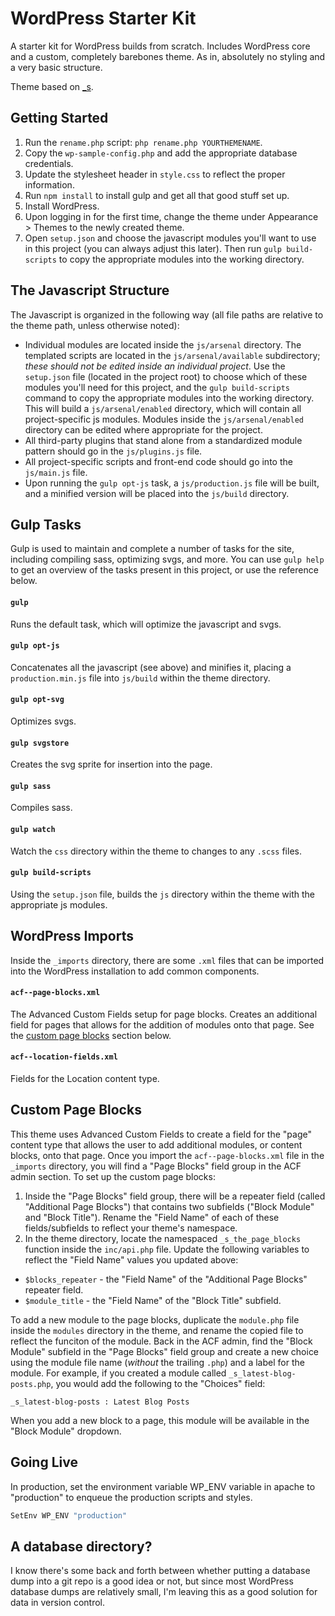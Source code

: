 WordPress Starter Kit
=====================

A starter kit for WordPress builds from scratch. Includes WordPress core and a custom, completely barebones theme. As in, absolutely no styling and a very basic structure.

Theme based on [_s](https://github.com/Automattic/_s/).

Getting Started
---------------
1. Run the `rename.php` script: `php rename.php YOURTHEMENAME`.
1. Copy the `wp-sample-config.php` and add the appropriate database credentials.
1. Update the stylesheet header in `style.css` to reflect the proper information.
1. Run `npm install` to install gulp and get all that good stuff set up.
1. Install WordPress.
1. Upon logging in for the first time, change the theme under Appearance > Themes to the newly created theme.
1. Open `setup.json` and choose the javascript modules you'll want to use in this project (you can always adjust this later). Then run `gulp build-scripts` to copy the appropriate modules into the working directory.


The Javascript Structure
------------------------

The Javascript is organized in the following way (all file paths are relative to the theme path, unless otherwise noted):

* Individual modules are located inside the `js/arsenal` directory. The templated scripts are located in the `js/arsenal/available` subdirectory; *these should not be edited inside an individual project*. Use the `setup.json` file (located in the project root) to choose which of these modules you'll need for this project, and the `gulp build-scripts` command to copy the appropriate modules into the working directory. This will build a `js/arsenal/enabled` directory, which will contain all project-specific js modules. Modules inside the `js/arsenal/enabled` directory can be edited where appropriate for the project.
* All third-party plugins that stand alone from a standardized module pattern should go in the `js/plugins.js` file.
* All project-specific scripts and front-end code should go into the `js/main.js` file.
* Upon running the `gulp opt-js` task, a `js/production.js` file will be built, and a minified version will be placed into the `js/build` directory.


Gulp Tasks
----------

Gulp is used to maintain and complete a number of tasks for the site, including compiling sass, optimizing svgs, and more. You can use `gulp help` to get an overview of the tasks present in this project, or use the reference below.

#### `gulp`
Runs the default task, which will optimize the javascript and svgs.

#### `gulp opt-js`
Concatenates all the javascript (see above) and minifies it, placing a `production.min.js` file into `js/build` within the theme directory.

#### `gulp opt-svg`
Optimizes svgs.

#### `gulp svgstore`
Creates the svg sprite for insertion into the page.

#### `gulp sass`
Compiles sass.

#### `gulp watch`
Watch the `css` directory within the theme to changes to any `.scss` files.

#### `gulp build-scripts`
Using the `setup.json` file, builds the `js` directory within the theme with the appropriate js modules.


WordPress Imports
-----------------
Inside the `_imports` directory, there are some `.xml` files that can be imported into the WordPress installation to add common components.

#### `acf--page-blocks.xml`
The Advanced Custom Fields setup for page blocks. Creates an additional field for pages that allows for the addition of modules onto that page. See the [custom page blocks](#custom-page-blocks) section below.

#### `acf--location-fields.xml`
Fields for the Location content type.


Custom Page Blocks
------------------
This theme uses Advanced Custom Fields to create a field for the "page" content type that allows the user to add additional modules, or content blocks, onto that page. Once you import the `acf--page-blocks.xml` file in the `_imports` directory, you will find a "Page Blocks" field group in the ACF admin section. To set up the custom page blocks:

1. Inside the "Page Blocks" field group, there will be a repeater field (called "Additional Page Blocks") that contains two subfields ("Block Module" and "Block Title"). Rename the "Field Name" of each of these fields/subfields to reflect your theme's namespace.
1. In the theme directory, locate the namespaced `_s_the_page_blocks` function inside the `inc/api.php` file. Update the following variables to reflect the "Field Name" values you updated above:
  * `$blocks_repeater` - the "Field Name" of the "Additional Page Blocks" repeater field.
  * `$module_title` - the "Field Name" of the "Block Title" subfield.

To add a new module to the page blocks, duplicate the `module.php` file inside the `modules` directory in the theme, and rename the copied file to reflect the funciton of the module. Back in the ACF admin, find the "Block Module" subfield in the "Page Blocks" field group and create a new choice using the module file name (*without* the trailing `.php`) and a label for the module. For example, if you created a module called `_s_latest-blog-posts.php`, you would add the following to the "Choices" field:

`_s_latest-blog-posts : Latest Blog Posts`

When you add a new block to a page, this module will be available in the "Block Module" dropdown.


Going Live
----------

In production, set the environment variable WP_ENV variable in apache to "production" to enqueue the production scripts and styles.

```sh
SetEnv WP_ENV "production"
```


A database directory?
---------------------

I know there's some back and forth between whether putting a database dump into a git repo is a good idea or not, but since most WordPress database dumps are relatively small, I'm leaving this as a good solution for data in version control.

